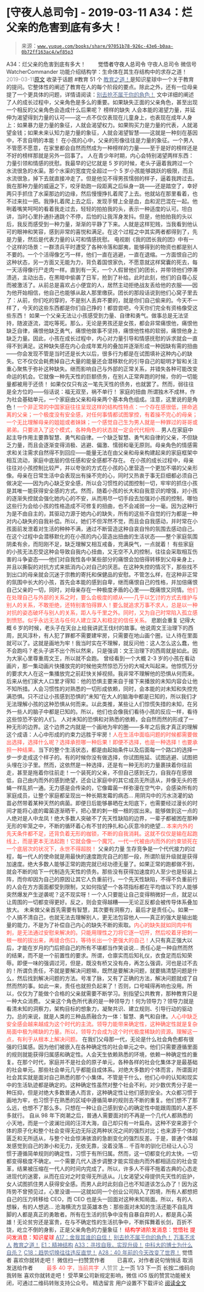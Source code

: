 # [守夜人总司令] - 2019-03-11 A34：烂父亲的危害到底有多大！

> 来源：[`www.yuque.com/books/share/97051b78-926c-43e6-b0aa-0b72ff163ac4/wf85p3`](https://www.yuque.com/books/share/97051b78-926c-43e6-b0aa-0b72ff163ac4/wf85p3)

<ne-p id="520f42f3293818f927861ebbd5b15da4_p_0" data-lake-id="520f42f3293818f927861ebbd5b15da4_p_0"><ne-text id="ud4665082" style="color: rgb(51, 51, 51);">A34：烂父亲的危害到底有多大！</ne-text></ne-p> <ne-p id="37eb51d5affd093c4603b4f1a7a133f2" data-lake-id="37eb51d5affd093c4603b4f1a7a133f2"><ne-text id="ua1d5ec36" ne-fontsize="12" style="color: rgb(255, 255, 255);">原创</ne-text><ne-text id="u988099fc" ne-fontsize="14">觉悟者</ne-text><ne-text id="u8a4a2d40" ne-fontsize="14">守夜人总司令</ne-text></ne-p> <ne-p id="4f6bd8d2dd406aa4075ff3eeb4837267" data-lake-id="4f6bd8d2dd406aa4075ff3eeb4837267"><ne-text id="u29dc9ac0" ne-fontsize="14" ne-bold="true" style="color: rgb(51, 51, 51);">守夜人总司令</ne-text></ne-p> <ne-p id="fe52ed68f9cf6bbc8b5a175b568bf3b5" data-lake-id="fe52ed68f9cf6bbc8b5a175b568bf3b5"><ne-text id="uce87ee60" ne-fontsize="14" style="color: rgb(51, 51, 51);">微信号</ne-text><ne-text id="u0e930c54" ne-fontsize="14" style="color: rgb(51, 51, 51);">WatcherCommander</ne-text></ne-p> <ne-p id="c8485f9bd4f020fc0a7a448c8f579bb8" data-lake-id="c8485f9bd4f020fc0a7a448c8f579bb8"><ne-text id="u3f4e1054" ne-fontsize="14" style="color: rgb(51, 51, 51);">功能介绍</ne-text><ne-text id="ud37d32ac" ne-fontsize="14" style="color: rgb(51, 51, 51);">结构学：生命体在其生存结构中的求存之道！</ne-text></ne-p> <ne-p id="de597a48cae1041222a24434acf4014f" data-lake-id="de597a48cae1041222a24434acf4014f"><ne-text id="u9de118a1" style="color: rgb(140, 140, 140);">2019-03-11</ne-text>[<ne-text id="ub70046f7" ne-fontsize="14">原文</ne-text>](https://mp.weixin.qq.com/s?__biz=MzAxNDk1NjI2Mw==&mid=2247484348&idx=1&sn=944a6aac1e8035011b56508ea74fb48e&chksm=9b8a2034acfda922b803681a568bf7b75ce8342cf507080d2e636098b7ee9dfc1391836f7341&scene=27#wechat_redirect&cpage=388)</ne-p> <ne-p id="c9411834dc112baac8108b09893b46b3" data-lake-id="c9411834dc112baac8108b09893b46b3"><ne-text id="u430870fa" style="color: rgb(51, 51, 51);">收录于话题</ne-text></ne-p> <ne-p id="c5a34c69c7a17a6152dbff68f52c1402" data-lake-id="c5a34c69c7a17a6152dbff68f52c1402"><ne-text id="u5cf6e111" style="color: rgb(51, 51, 51);">#教育</ne-text></ne-p> <ne-p id="4821abea5784604561548bebe10e3219" data-lake-id="4821abea5784604561548bebe10e3219"><ne-text id="uf9a3b83a" style="color: rgb(51, 51, 51);">51 个</ne-text></ne-p> <ne-p id="ccd55fce193610d47ca3d36354c551e2" data-lake-id="ccd55fce193610d47ca3d36354c551e2">[<ne-text id="ub2f62b54" style="color: rgb(87, 107, 149);">教育之道！</ne-text>](http://mp.weixin.qq.com/s?__biz=MzAxNDk1NjI2Mw==&mid=2247483932&idx=1&sn=6b810ad6e04eec3ed188da154477d6fb&chksm=9b8a2194acfda882acdd8236493ccaa582c298d14f25de943a2230c90a9707fe7d72d335bc7c&scene=21#wechat_redirect)<ne-text id="u749b424f" style="color: rgb(51, 51, 51);">是知识星球中一个关于教育的提问。它整体性的阐述了教育在人的每个阶段的要点。除此之外，还有一位母亲提了一个更具体的问题，详情请阅读：</ne-text>[<ne-text id="u6babce4f" style="color: rgb(87, 107, 149);">别去抢不属于你的角色！</ne-text>](http://mp.weixin.qq.com/s?__biz=MzAxNDk1NjI2Mw==&mid=2247484029&idx=1&sn=4468cd35b5dfa71d932a601ed59da256&chksm=9b8a21f5acfda8e3589b3a23804ac9705e847572f02165212389830fd9ee6f9226e709dac4a5&scene=21#wechat_redirect) <ne-text id="uf1845f3d" style="color: rgb(51, 51, 51);">文中详细的阐述了人的成长过程中，父亲角色是多么的重要。如果缺失正面的父亲角色，甚至出现一个相反的父亲角色会造成什么后果呢？</ne-text></ne-p> <ne-p id="cf0741aac81d937279e9f737b7a9ba5b" data-lake-id="cf0741aac81d937279e9f737b7a9ba5b"><ne-text id="uf9f78d01" ne-bold="true" style="color: rgb(51, 51, 51);">榜样的缺失</ne-text></ne-p> <ne-p id="ee4d92170c9a33d0d5eec9b308dd16c8" data-lake-id="ee4d92170c9a33d0d5eec9b308dd16c8"><ne-text id="ua0faf860" ne-bold="true" style="color: rgb(51, 51, 51);">人会本能的渴望力量，并延伸为渴望得到力量的认可——这一点不仅仅表现在儿童身上，也表现在成年人身上：如果暴力是力量的象征，人就会渴望权力。如果购买力是力量的代表，人就渴望金钱；如果未来认知力是力量的象征，人就会渴望智慧——这就是一种刻在基因中，不言自明的本能！</ne-text></ne-p> <ne-p id="01f15d29757929ca6d43590f993f4f35" data-lake-id="01f15d29757929ca6d43590f993f4f35"><ne-text id="ub54834c6" style="color: rgb(51, 51, 51);">在小孩的心中，父亲的形像往往是力量的象征。一个男人不管愿不愿意，在家里都会自然而然成为一种榜样的力量——至于是好的榜样还是不好的榜样那就是另外一回事了。</ne-text></ne-p> <ne-p id="be107755b00052449b66709ce4896935" data-lake-id="be107755b00052449b66709ce4896935"><ne-text id="uebcd41d2" ne-bold="true" style="color: rgb(51, 51, 51);">人在青少年时期，内心会特别渴望两样东西：力量引领和情感的抚慰。</ne-text><ne-text id="ua79c42e4" style="color: rgb(51, 51, 51);">我最早的记忆就是 5 岁的时候，老头子逼着我跨过一个水流很急的水渠。那个水渠的宽度完全超过一个 5 岁小孩能够跳跃的极限，而且水流很急，掉下去就直接冲走了。但是他见不得男孩懦弱的样子，逼着我跨过去。我在那种力量的威逼之下，咬牙助跑一段距离之后纵身一跳——还是踏空了，幸好两只手抓住了水渠那边的边缘，然后慢慢挣扎着爬了上去。他就站在那里看着，也不过来拉一把。我挣扎着爬上去之后，发现手臂上全是血，血和泥巴混在一起。他咧着嘴笑呵呵的看着我走过去，轻轻的拍拍我的头，表示一种适度的认可。坦白讲，当时心里扑通扑通跳个不停，后怕的让我浑身发抖。但是，他拍拍我的头以后，我反而感受到一种力量，渐渐的平静了下来。人就是这样犯贱，当我看到他认可的眼神和笑容，感到非常的喜悦和满足。在这个过程之中其实两者都得到了，先是力量，然后是代表力量的认可和情感抚慰。</ne-text></ne-p> <ne-p id="825c9a2633cb10790c6010e06506c53f" data-lake-id="825c9a2633cb10790c6010e06506c53f"><ne-text id="u0153af40" style="color: rgb(51, 51, 51);">电视剧《我的团长我的团》中有一个这样的场景：一群溃兵平时遭受了各种冷落和鄙夷，能够得到的物资也都是别人不要的。一个个活得像乞丐一样，他们一直在逃避，一直在退缩。一方面恨自己的这种状态，另一方面又无能为力，背负着国恨家仇，不愿意就这样窝囊的死去，每一天活得像行尸走肉一样。直到有一天，一个人假冒他们的团长，并带领他们停滞溃逃，主动出击，在黑暗中偷袭了日军，抢到了补给。此时此刻，他们的自尊心反而被激活了。从前总是喜欢占小便宜的人，居然主动拒绝战友丢给他的衣服——因为他开始相信，他自己也能够从敌人那里缴获。团长的那段话说到他们心窝子里去了：从前，你们吃的穿的，不是别人丢弃不要的，就是你们自己偷来的。今天不一样了，今天的这些东西都是你们自己挣的！都尝尝吧，今天你们完全有资格像受这些东西！</ne-text></ne-p> <ne-p id="19d0546e66123c02c97296345f83d8cb" data-lake-id="19d0546e66123c02c97296345f83d8cb"><ne-text id="u802ac08d" style="color: rgb(51, 51, 51);">如果一个父亲无法让小孩感受到力量、自律和勇气。做事总是无法坚持，随波逐流，混吃等死。那么，无论是男孩还是女孩，都会非常痛恨他，痛恨他缺乏自律，痛恨他缺乏勇气，痛恨他做事不坚持，痛恨他性格的软弱，痛恨他身上缺乏力量。因此，小孩在成长过程中，内心对力量引导和情感抚慰的诉求就会一直得不到满足。这种缺失感在内心会成年累月的叠加并逐渐形成一种因缺有需的扭曲——你会发现不管是当时还是长大以后，很多行为都是在试图填补这种内心的缺失。它不仅仅会耗费掉自己大量的能量还会潜移默化的引导自己的聪明才智和关注重心聚焦于弥补这种缺失。继而影响自己与外部的正常关系，并错失各种可能改变命运的机会。它就像一种先天性的巨额债务，在别人正常奔跑的时候，你的一切能量都被用于还债！</ne-text></ne-p> <ne-p id="b1a27229489e1f3fa3bd691cf7b6434f" data-lake-id="b1a27229489e1f3fa3bd691cf7b6434f"><ne-text id="u7d70f925" style="color: rgb(51, 51, 51);">如果仅仅只有这一笔先天性的债务，也就罢了。然而，弱往往是全方位的——俗话说：福无双至，祸不单行！</ne-text></ne-p> <ne-p id="dc94219b5b7a684487dcd6e94e588a6f" data-lake-id="dc94219b5b7a684487dcd6e94e588a6f"><ne-text id="u53774150" ne-bold="true" style="color: rgb(51, 51, 51);">家庭的扭曲</ne-text></ne-p> <ne-p id="479f32ffbe6b0f29495a707d66e2fb14" data-lake-id="479f32ffbe6b0f29495a707d66e2fb14"><ne-text id="u686452e8" style="color: rgb(51, 51, 51);">所谓独木不成林，作为社会基础单元，一个家庭由父亲和母亲两个基本角色组成。注意，这里说的是角色！</ne-text><ne-text id="uf850a84e" style="color: rgb(255, 76, 65);">一个非正常的中国家庭往往呈现这样的结构性特点：一个存在感很低，拼命逃离的父亲；一个极度没有安全感，对任何事情都试图掌控，有着操不完心的母亲；一个无比理解母亲的姐姐或者妹妹；一个感觉自己生为男人就是一种罪过的哥哥或弟弟。只要进入了这个模式，各种角色的状态就一定会代代相传…</ne-text></ne-p> <ne-p id="adf8140a04d775b05c65a417ec08218a" data-lake-id="adf8140a04d775b05c65a417ec08218a"><ne-text id="u453fb3c7" ne-bold="true" style="color: rgb(51, 51, 51);">男人在家庭中起主导作用主要靠智慧、勇气和自律。一个缺乏智慧、勇气和自律的父亲，不但缺乏力量，而且会逐渐变得消极、逃避、偏激、懦弱和毫无原则。</ne-text><ne-text id="ua22462d6" style="color: rgb(51, 51, 51);">母亲角色的情感需求和关注需求自然得不到回应——</ne-text><ne-text id="uc86f4425" ne-bold="true" style="color: rgb(51, 51, 51);">能量无法在由父亲和母亲构建起来的家庭框架中相互流动，家庭中底层的信任感和安全感都不存在。</ne-text></ne-p> <ne-p id="b8f785d14dea97db1ebe07403a9813bf" data-lake-id="b8f785d14dea97db1ebe07403a9813bf"><ne-text id="u9d28e700" style="color: rgb(51, 51, 51);">在小孩的成长过程中，母亲往往对小孩控制比较严，并以夸张的方式在小孩的心里营造一个更加不堪的父亲形像。母亲在日常生活中会表现出有操不完的心，同时又热衷于事无巨细都必须自己做决定——因为内心缺乏安全感，所以会习惯性的试图控制一切，牢牢的抓住小孩是其唯一能获得安全感的方式。然而，随着小孩的长大和自我意识的增强，对小孩的逐渐失控就会强化她内心的不安，从而用尽一切手段去加强对小孩的控制，哪怕这些行为会给小孩的性格造成不可修复的扭曲，也不会减弱一分一毫。因为这种行为是不由自主的，其驱动力源于她内心的缺失，所有的这些不自觉的行为都是一种对内心缺失的自我补偿。所以，她们不但浑然不觉，而且会自我感动，并时常在小孩面前发泄着对生活的种种不满，通过不断营造这种自哀自怜的氛围去感动自己。</ne-text><ne-text id="u86ee0c6a" ne-bold="true" style="color: rgb(51, 51, 51);">在这个过程中会潜移默化的在小孩的内心营造出扭曲的生活状态——整个家庭氛围阴柔有余，而阳刚不足，缺乏理解又相互戒备，充满戾气，一点就着！</ne-text></ne-p> <ne-p id="14823b03e30376ce8d55a14272cb77bf" data-lake-id="14823b03e30376ce8d55a14272cb77bf"><ne-text id="u437ca0a3" style="color: rgb(51, 51, 51);">有些家庭的小孩无法忍受这种会导致自我内心扭曲，又无空不入的控制，往往会采取相互伤害的斗争姿态——他们对自我性各中某些部分的痛恨会加倍得转移到父母亲身上，并且以撕裂的对抗方式来抵消内心对自己的厌恶。在这种失控的情况下，那些找不到出口的母亲就会沉迷于宗教的寄托和保健品的安慰。</ne-text><ne-text id="u94772249" ne-bold="true" style="color: rgb(51, 51, 51);">不管怎么样，在这种非正常的氛围中长大的小孩，首先会本能的感到自卑，继而痛恨自己的性格，并加倍痛恨自己父亲的一切，同时，对母亲存在一种极度矛盾的心里——既痛恨又同情。</ne-text><ne-text id="u3d093ece" style="color: rgb(255, 76, 65);">他们在处理自己与外部的关系之时，要么会极度的顺从——几乎以乞讨的方式去维护与别人的关系，不敢拒绝，还特别害怕得罪人！要么就追求万事不求人，总是以一种对抗的姿态破坏与别人的关系，距人与千里之外。同时，又为自己时常陷入孤立感到愤怒。似乎永远无法与任何人建立深入和稳定的信任关系。</ne-text></ne-p> <ne-p id="2e4a7b99313b673b89287a018f425f3a" data-lake-id="2e4a7b99313b673b89287a018f425f3a"><ne-text id="u89a0c065" ne-bold="true" style="color: rgb(51, 51, 51);">悲剧会重复</ne-text></ne-p> <ne-p id="01aeac469e1ed9c8767c2e3d389e13ad" data-lake-id="01aeac469e1ed9c8767c2e3d389e13ad"><ne-text id="u875160ed" style="color: rgb(51, 51, 51);">记得大概 6 岁的时候，老头子在天台上给我讲武王伐纣的故事。他说周文王治理下的西周，民风淳朴，有人犯了罪都不需要建牢房，只需要在地山画个圈，让人待在里面就可以了。这就是画地为牢！我当时实在不理解，就反问他：这人怎么这么蠢，他不会跑吗？老头子讲不出个所以然来，只是强调：文王治理下的西周就是如此。因为大家心里尊重周文王，所以就不会跑。</ne-text></ne-p> <ne-p id="e2fafecfe8c728d626bfcded244f6118" data-lake-id="e2fafecfe8c728d626bfcded244f6118"><ne-text id="uc8d0fa05" style="color: rgb(51, 51, 51);">曾经看到一个大概 2-3 岁的小孩在看动画片，那一集动画片快播放完的时候他突然惊恐万分的大喊大叫起来。他惊慌万分的要求大人在这一集播放完之前赶快关掉视频。我非常不理解他的恐惧从何而来。后来从他们家大人口里才得知：他的恐惧主要来自于接下来播放的未知内容会让他不知所措。</ne-text><ne-text id="u7f76d71e" ne-bold="true" style="color: rgb(51, 51, 51);">人会习惯性的对熟悉的一切形成依赖，同时，会本能的对未知和失控充满恐惧。</ne-text><ne-text id="u3c5e493d" style="color: rgb(51, 51, 51);">只不过让小孩感到恐惧的“未知”在大人的脑海中都是已知的，所以我们才无法理解小孩的这种恐惧从何而来。以此类推，某些让人们惊慌失措的未知，在另外一些人的脑子中都是已知的。所以，他们也会像我们看待小孩的反应一样，看待这些惊恐不安的人们。</ne-text></ne-p> <ne-p id="accf48f5af5fd1f1dfb2b91552a5bd16" data-lake-id="accf48f5af5fd1f1dfb2b91552a5bd16"><ne-text id="u6aea3868" ne-bold="true" style="color: rgb(51, 51, 51);">人对未知的恐惧和对熟悉的依赖，会自然而然的形成了一种无形的边界。这个边界之内就是一个画地为牢的圈——多年之后我才真正的理解这个成语：人心中形成的约束力远胜于牢房！</ne-text><ne-text id="u9eee18e4" style="color: rgb(255, 76, 65);">人在生活中面临问题的时候都需要做出选择，选择什么呢？选择承担哪一种后果！即便不选择，也是一种选择！也要承担一种结果。</ne-text><ne-text id="u1ba2a3f4" style="color: rgb(51, 51, 51);">当下的整个生活状态，都是由起始条件以及后面每一个路口的选择一步一步走成这个样子的。有的时候你没有做选择，你试图拖延、试图逃避、试图把头埋在沙子里。然而，这依然是一种选择，还是有一种无形的力量裹挟着你往前走，甚至是拖着你往前走！一个装死的父亲，不但自己感到无力，自我存在感很低，自己由内而外的感到绝望，还会让家庭中的其它成员无所适从，并像无头的苍蝇一样乱抓一通。</ne-text><ne-text id="u82c30b4d" ne-bold="true" style="color: rgb(51, 51, 51);">无力感是会传染的，它像霉菌一样弥漫在空气中，会感染所有的家庭成员，让整个家庭都呈现出一种长期发霉的病态…</ne-text></ne-p> <ne-p id="5688cc8e103e0fae53c6219dbcd771b9" data-lake-id="5688cc8e103e0fae53c6219dbcd771b9"><ne-text id="u2ec552d2" style="color: rgb(51, 51, 51);">用阴沟中的污水浇灌的幼苗必然带着某种天然的病菌。即便日后能够暴晒在太阳底下，也需要经过漫长的时间才能将心底的霉菌逐渐晒干，把心里的刺一根一根的拔出来。能够做到这一点的人绝对是人中龙凤！绝大多数人突破不了先天性缺陷的边界，一辈子都被困在那种无形的牢笼之中，不断的循环着心有不甘的挣扎和心灰意冷的绝望…</ne-text> <ne-text id="u36dcd1da" style="color: rgb(255, 76, 65);">本来内外的先天条件都不足，还背负着无形的枷锁，不断的自我消耗。这就不仅仅是输在起跑线上，而是更本无法起跑！它就会像一个魔咒，一代一代被由内而外的约束锁死在一个底层次的状况下，永世不得超脱！</ne-text></ne-p> <ne-p id="18538ca6edd9719f54e386621ebda351" data-lake-id="18538ca6edd9719f54e386621ebda351"><ne-text id="ucc806d28" ne-bold="true" style="color: rgb(51, 51, 51);">父亲的力量</ne-text></ne-p> <ne-p id="a43dae662d3eb0995eb5333101913bb2" data-lake-id="a43dae662d3eb0995eb5333101913bb2"><ne-text id="ue2113e37" style="color: rgb(51, 51, 51);">生存竞争是一个代代接力的过程，每一代人的使命就是用最快的速度跑完自己的那一段，所谓阶层升级就是获得加速度。绝大多数人能够正常的跑完就已经功德无量了。如果正常的跑都做不到，就会不断的给下一代制造先天性的债务。那些没有获得加速度的人至少也是轻装上阵，而你却因为自己的原因让其它人负重前行。一个先天性缺陷，不得不负重前行的人会在方方面面都受到限制，又如何指望一个各项指标都在平均值以下的人能够突然爆发产生逆袭呢？这不现实呀！</ne-text><ne-text id="uaab21508" ne-bold="true" style="color: rgb(51, 51, 51);">一个人只要能让自己变得稍微好一点，就足以让周围的一切都变得更好。反之，则会变得越糟——无论正反都会被传导体系叠加放大。</ne-text></ne-p> <ne-p id="f185e719c9621f1d89023129af26c31f" data-lake-id="f185e719c9621f1d89023129af26c31f"><ne-text id="ud59e21b0" ne-bold="true" style="color: rgb(51, 51, 51);">未来做父亲首先需要有智慧，其次要有洞察力，最后才是责任心。</ne-text><ne-text id="uab97ef77" style="color: rgb(51, 51, 51);">如果一个人搞不清自己，也就无法去理解别人，更无法包容他人——真正的强大是输出能量的能力，不是为了补偿自己内心的缺失不断的索取。</ne-text><ne-text id="uc0014c5e" style="color: rgb(255, 76, 65);">内心的缺失就如同肉中有刺，是无法通过安慰来解决的。只能用理性之刀将它逐一切开，然后咬着牙把刺一根一根的拔出来，再缝合伤口，等待长出一个更强大的自己！</ne-text><ne-text id="u541aea4f" ne-bold="true" style="color: rgb(51, 51, 51);">人只有真正强大以后，才能在岁月的门后把自己的所有不堪都当作笑谈说…</ne-text></ne-p> <ne-p id="44544c7c11207d844af0f8c954afee66" data-lake-id="44544c7c11207d844af0f8c954afee66"><ne-text id="u7801a078" style="color: rgb(51, 51, 51);">责任心是一种自然而然的结果，而不是一个前置性的要求。所谓，仓廪实而后知礼仪，衣食足而后知荣辱。即便一味的强调过河，但是，既没有桥又没有舟，再怎么强调，河也是过不去的！所谓负责任，不就是要解决问题嘛，既然是要解决问题，就要搞清楚问题是什么，然后找到解决问题的方法。号准了脉，又有了正确的方法，解决问题就成了自然而然的事。如此一来，责任也就担负起来了！否则，口号喊得再响也没用。所以，仅仅为了能做个合格的父亲就需要不断学习。别指望公共教育，那种教育只是一种大众消费。</ne-text></ne-p> <ne-p id="400e8e9fddae0173c471ca317fba50a9" data-lake-id="400e8e9fddae0173c471ca317fba50a9"><ne-text id="u4ad6c30d" ne-bold="true" style="color: rgb(51, 51, 51);">父亲这个角色所代表的是一种领导力！</ne-text><ne-text id="ucc37073d" style="color: rgb(51, 51, 51);">何为领导力？</ne-text><ne-text id="ubce29bd7" ne-bold="true" style="color: rgb(51, 51, 51);">领导力就是看清未知的洞察力，架构目标的想象力，凝聚共识、建立规则、引导行动的驱动力。</ne-text><ne-text id="u7d06a185" style="color: rgb(51, 51, 51);">总的来说，就是人类的三种品质融合为一体：智慧、勇气和自律。</ne-text><ne-text id="u987c9bc7" style="color: rgb(255, 76, 65);">人心中缺乏安全感会越来越成为这个时代的主流。领导力能带来确定性，这种确定性就是复杂局面中极为稀缺的力量。所以，领导力会成为这个时代极度稀缺的资源。理解这一点，有利于从根本上解决问题。</ne-text></ne-p> <ne-p id="29d1d8c942a49c73fbccd76799aa75fc" data-lake-id="29d1d8c942a49c73fbccd76799aa75fc"><ne-text id="u9ff6f66a" style="color: rgb(51, 51, 51);">在我们父母那一代，无论是什么社会角色都有很强的归属感。因为他们被嵌入在各种确定性的社会单元之中。他们只需要遵循里面的规则就能获得归属感和确定性。人会天生依赖熟悉的环境，依赖一种确定性的重复。在那个时代，家庭并不是社会的原子单元，各种各样的社会化集体才是最基础的社会单元。那些社会单元几乎都能自成体系。对绝大多数的个体而言，所谓面对社会其实就是面对自己熟悉的那个小集体。不管是干什么，他们心中的认知和现实中的生活轨迹都是确定的。这种确定性虽然对整个社会不利，对少数优秀分子是一种压抑，但是对绝大多数普通人而言，这种确定性让他们感到安全。</ne-text><ne-text id="u4ad5f5af" ne-bold="true" style="color: rgb(51, 51, 51);">大众都习惯于画地为牢，也习惯于在熟悉的区域中遵循简单的规则去不断的重复。他们想不了那么远，也想不了那么多。只想在一种让自己感到安心的确定性中能跟周围的人差不多就行。</ne-text></ne-p> <ne-p id="b54025bba66fa68fc2bce798e953fc98" data-lake-id="b54025bba66fa68fc2bce798e953fc98"><ne-text id="u504ab5d7" style="color: rgb(51, 51, 51);">自从 98 年下岗潮之后，普通人需要面对的不再是一个几代人都熟悉的小天地，而是一个波澜壮阔的汪洋大海，自己却只有一叶扁舟。这种不安来源于个体的原子化和整个社会变得无边无际这两种状况之间的强烈对比；也来源于个体的匮乏和无所适从，与整个社会惊涛骇浪的急剧变化的强烈反差。于是，普通个体越发感觉到自己的渺小和无力，无依无靠，没着没落…</ne-text></ne-p> <ne-p id="ccf51ddd0e757fae751c9f1e1bfcd854" data-lake-id="ccf51ddd0e757fae751c9f1e1bfcd854"><ne-text id="ua2b5156b" style="color: rgb(51, 51, 51);">千百年的驯化已经让人心习惯于遵循简单规则的确定性，习惯于有所归属。然而，这一切都变化的太快，一切都变得极度不确定。一个需要几代人逐步调整才能实现由内而外都相适应的社会变革，结果被压缩在一代人的时间内完成了。所以，许多人不得不拖着古典的心态走进现代的迷雾，从而在应对之时变得无所适从。儿女渴望父母提供先天性的庇护，女人试图抓住男人获得安全感。而男人此时此刻自己也不知道该怎么办了！因为这阵势不曾预见过，心里没谱——这就如同一个创业公司陷入了困境，所有人都想把自己的压力转移给 CEO，而 CEO 也是头一回面对这种未知局面。所以，有的人想躲，有的人想逃…</ne-text></ne-p> <ne-p id="9e0b44ef3d9eda0effc141ef25da4777" data-lake-id="9e0b44ef3d9eda0effc141ef25da4777"><ne-text id="u8b00d5f3" ne-bold="true" style="color: rgb(51, 51, 51);">沧海横流方显英雄本色：那些面对未知的生活还能不自乱阵脚的人都是真正的勇敢者。所有在生活的抗争中没有自暴自弃的人，都是真心英雄！无论贫穷还是富贵，在与不确定性的生活抗争中，不断挥舞着长剑，百折不饶，屹立不倒的身影，正是父亲角色的力量象征！</ne-text></ne-p> <ne-p id="ec57bc813c1a014650ade820b2c41fcd" data-lake-id="ec57bc813c1a014650ade820b2c41fcd" ne-alignment="center"><ne-text id="uffb280a2" ne-bold="true" style="color: rgb(255, 0, 0);">结构学进阶发消息：觉悟社</ne-text></ne-p> <ne-p id="8f5239ab4efd43b2bd9031c1fe63c1c0" data-lake-id="8f5239ab4efd43b2bd9031c1fe63c1c0" ne-alignment="center"><ne-text id="ub74516c4" ne-bold="true" style="color: rgb(255, 0, 0);">提问发消息：知识星球</ne-text></ne-p>  <ne-p id="1439ff028a8639142d71f5a2031bf904" data-lake-id="1439ff028a8639142d71f5a2031bf904" ne-alignment="center"><ne-card data-card-name="image" data-card-type="inline" id="TpNRo" data-event-boundary="card" style="color: rgb(51, 51, 51);"><ne-p id="671b7451b6f6d4e64140ffb9d3a90a59" data-lake-id="671b7451b6f6d4e64140ffb9d3a90a59">[<ne-text id="u2f93889e" ne-fontsize="13" style="color: rgb(87, 107, 149);">A17：舍我其谁的自信！</ne-text>](http://mp.weixin.qq.com/s?__biz=MzAxNDk1NjI2Mw==&mid=2247484132&idx=1&sn=1d4957eddc9bda2478a275b8c1f01e06&chksm=9b8a216cacfda87ab6c552c660aa134dc4d041512a1b3eb4eb8b9308b628f6e523488b1696f7&scene=21#wechat_redirect)</ne-p> <ne-p id="c00a2f690b59d9e7360fd48ba6c810a5" data-lake-id="c00a2f690b59d9e7360fd48ba6c810a5">[<ne-text id="u19c9104d" ne-fontsize="13" style="color: rgb(87, 107, 149);">别去抢不属于你的角色！</ne-text>](http://mp.weixin.qq.com/s?__biz=MzAxNDk1NjI2Mw==&mid=2247484029&idx=1&sn=4468cd35b5dfa71d932a601ed59da256&chksm=9b8a21f5acfda8e3589b3a23804ac9705e847572f02165212389830fd9ee6f9226e709dac4a5&scene=21#wechat_redirect)</ne-p> <ne-p id="20d22665e7e1c01962fdf4b0c17ac681" data-lake-id="20d22665e7e1c01962fdf4b0c17ac681">[<ne-text id="ud78a7b6c" ne-fontsize="13" style="color: rgb(87, 107, 149);">万事不求人</ne-text>](http://mp.weixin.qq.com/s?__biz=MzAxNDk1NjI2Mw==&mid=2247483965&idx=1&sn=772d13791947ee6f32e5f0e66c084937&chksm=9b8a21b5acfda8a359a3292f1903c922302541f40601566167e13463062503a24f8f36a66c08&scene=21#wechat_redirect)</ne-p> <ne-p id="8eb2bf150e0aa5e5b4ffa98ca4b7b1b5" data-lake-id="8eb2bf150e0aa5e5b4ffa98ca4b7b1b5">[<ne-text id="u74423def" ne-fontsize="13" style="color: rgb(87, 107, 149);">教育之道！</ne-text>](http://mp.weixin.qq.com/s?__biz=MzAxNDk1NjI2Mw==&mid=2247483932&idx=1&sn=6b810ad6e04eec3ed188da154477d6fb&chksm=9b8a2194acfda882acdd8236493ccaa582c298d14f25de943a2230c90a9707fe7d72d335bc7c&scene=21#wechat_redirect)</ne-p> <ne-p id="d1387178c9d1b8941c81f4bc179a5ea3" data-lake-id="d1387178c9d1b8941c81f4bc179a5ea3">[<ne-text id="uc15ea404" ne-fontsize="13" style="color: rgb(87, 107, 149);">E1：精神结构</ne-text>](http://mp.weixin.qq.com/s?__biz=MzAxNDk1NjI2Mw==&mid=2247483951&idx=1&sn=b8c11a2ac4777cebb5bb07c2c7fc29cc&chksm=9b8a21a7acfda8b10fcc253606d8b6f2003a333dc022fc89929894fde1c1394a01a4405ac338&scene=21#wechat_redirect)</ne-p> <ne-p id="4f1574ed6dd2d73cabc7ea7b83f86791" data-lake-id="4f1574ed6dd2d73cabc7ea7b83f86791">[<ne-text id="ua61195b6" ne-fontsize="13" style="color: rgb(87, 107, 149);">A33：寻找自我，实现升级！</ne-text>](http://mp.weixin.qq.com/s?__biz=MzAxNDk1NjI2Mw==&mid=2247484345&idx=1&sn=9e78f5cf0d903bd17b4d7bceef9154c0&chksm=9b8a2031acfda92742c5b35aa2c8865b36e42acdd6a1689e1d05c9701aae3d9e930761d0a65c&scene=21#wechat_redirect)</ne-p> <ne-p id="6398024eb99109bd1f040c8c777eeaa3" data-lake-id="6398024eb99109bd1f040c8c777eeaa3">[<ne-text id="ud752c968" ne-fontsize="13" style="color: rgb(87, 107, 149);">中科大的博士为什么自杀？</ne-text>](http://mp.weixin.qq.com/s?__biz=MzAxNDk1NjI2Mw==&mid=2247484315&idx=1&sn=035b48412d69e31f4c6dc098de789d83&chksm=9b8a2013acfda90563d4168b3b10fd4df660235df2e64da899fb0a27b76e8db097046a840d30&scene=21#wechat_redirect)</ne-p> <ne-p id="65fbd278e03da85af25fd00af3ddb67c" data-lake-id="65fbd278e03da85af25fd00af3ddb67c">[<ne-text id="u34be976c" ne-fontsize="13" style="color: rgb(87, 107, 149);">C18：趋势切换往往违反直觉！</ne-text>](http://mp.weixin.qq.com/s?__biz=MzAxNDk1NjI2Mw==&mid=2247484340&idx=1&sn=8c81ba26872af76bb7248fd05ce48d93&chksm=9b8a203cacfda92acdeac5a18ed145b3277e8b21ce470368e95716eca17871f2aa8632ebf07d&scene=21#wechat_redirect)</ne-p> <ne-p id="17e1d19b89cf700c6d28648c01ecdd33" data-lake-id="17e1d19b89cf700c6d28648c01ecdd33">[<ne-text id="u6ab3dd79" ne-fontsize="13" style="color: rgb(87, 107, 149);">A28：40 年前的今天改变了世界！</ne-text>](http://mp.weixin.qq.com/s?__biz=MzAxNDk1NjI2Mw==&mid=2247484305&idx=1&sn=34b19d12210bf9f765c6eb615b787ac6&chksm=9b8a2019acfda90fff45ea8c17ccb37c75e04c7420ad9b303a0fb0069110cee644e6f592d95f&scene=21#wechat_redirect)</ne-p> <ne-p id="7b56cd0d6bafb843d86d1dc6f3a68585" data-lake-id="7b56cd0d6bafb843d86d1dc6f3a68585"><ne-text id="u05f8768d" style="color: rgb(51, 51, 51);">觉悟者</ne-text></ne-p> <ne-p id="9da027eac0396de334fbba8c28344332" data-lake-id="9da027eac0396de334fbba8c28344332"><ne-text id="u5d100178" style="color: rgb(51, 51, 51);">喜欢你就转走吧！</ne-text></ne-p> <ne-p id="815030a89beb5866631ca301b1776253" data-lake-id="815030a89beb5866631ca301b1776253"><ne-text id="u07a8c835" ne-bold="true" style="color: rgb(51, 51, 51);">微信扫一扫赞赏作者</ne-text><ne-text id="u785a7346" ne-bold="true" style="color: rgb(255, 255, 255);">赞赏</ne-text></ne-p> <ne-p id="6cacdf1766c8d00dbc6d1163fd4811e9" data-lake-id="6cacdf1766c8d00dbc6d1163fd4811e9"><ne-text id="ufbb50a8d" style="color: rgb(51, 51, 51);">已喜欢，</ne-text><ne-text id="u21d51d95">对作者说句悄悄话</ne-text></ne-p> <ne-p id="c94da850d4c1afa1f1bc99f4fd2afa87" data-lake-id="c94da850d4c1afa1f1bc99f4fd2afa87"><ne-text id="u4e79d626" style="color: rgb(51, 51, 51);">取消</ne-text></ne-p> <ne-p id="9acc6c26a998cb74838e5955f84b7f85" data-lake-id="9acc6c26a998cb74838e5955f84b7f85"><ne-text id="u8c5a71c2" ne-fontsize="14" ne-bold="true" style="color: rgb(51, 51, 51);">发送给作者</ne-text></ne-p> <ne-p id="4791528bcf203f264e38d9598cb727a9" data-lake-id="4791528bcf203f264e38d9598cb727a9"><ne-text id="ufdbb9b83" ne-bold="true" style="color: rgb(255, 255, 255);">发送</ne-text></ne-p> <ne-p id="543ccd57b4e2a1fb44db633bfc65dd43" data-lake-id="543ccd57b4e2a1fb44db633bfc65dd43"><ne-text id="ub90bcf05" ne-fontsize="13" style="color: rgb(250, 81, 81);">最多 40 字，当前共字</ne-text></ne-p> <ne-p id="1dc15e01390962cbd4f336bd35cde953" data-lake-id="1dc15e01390962cbd4f336bd35cde953"><ne-text id="ube8ca8ed" style="color: rgb(136, 136, 136);"> 人赞赏</ne-text></ne-p> <ne-p id="8a3bd8703dc7665e2b82ba690636a75c" data-lake-id="8a3bd8703dc7665e2b82ba690636a75c"><ne-text id="u380a2352" style="color: rgb(51, 51, 51);">上一页</ne-text> <ne-text id="u42aa9227">1</ne-text><ne-text id="ubbb67d2f" style="color: rgb(51, 51, 51);">/3 下一页</ne-text></ne-p> <ne-p id="48eb419860223ba6818519f81f973fa2" data-lake-id="48eb419860223ba6818519f81f973fa2"><ne-text id="uccba82a5" style="color: rgb(51, 51, 51);">长按二维码向我转账</ne-text></ne-p> <ne-p id="d50e75333a5dc0ab86676884ca934a03" data-lake-id="d50e75333a5dc0ab86676884ca934a03"><ne-text id="ufa90cec5" style="color: rgb(51, 51, 51);">喜欢你就转走吧！</ne-text></ne-p> <ne-p id="5e069b19b988bec4d2d12ff60af83fca" data-lake-id="5e069b19b988bec4d2d12ff60af83fca"><ne-text id="ua22ff335" style="color: rgb(51, 51, 51);">受苹果公司新规定影响，微信 iOS 版的赞赏功能被关闭，可通过二维码转账支持公众号。</ne-text></ne-p> <ne-h3 id="nDZ0K" data-lake-id="nDZ0K"><ne-heading-ext><ne-heading-anchor></ne-heading-anchor><ne-heading-fold></ne-heading-fold></ne-heading-ext><ne-heading-content><ne-text id="uc2452968" ne-fontsize="16" style="color: rgb(51, 51, 51);">精选留言</ne-text></ne-heading-content></ne-h3> <ne-p id="0a537ce34cb97207e9723c50d6d97b98" data-lake-id="0a537ce34cb97207e9723c50d6d97b98"><ne-text id="u7c77ba18" style="color: rgb(51, 51, 51);">用户设置不下载评论</ne-text></ne-p> <ne-p id="d2bf70a367b382b746b73ea2d0093387" data-lake-id="d2bf70a367b382b746b73ea2d0093387">[<ne-text id="u9bf9fe11">阅读全文</ne-text>](https://t.zsxq.com/MNJmiqn)</ne-p></ne-card></ne-p>